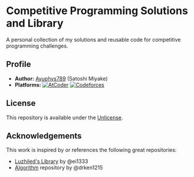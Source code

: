 # Competitive Programming Solutions and Library

A personal collection of my solutions and reusable code for competitive programming challenges.

## Profile

- **Author:** [Ayuphys789](https://github.com/Ayuphys789) (Satoshi Miyake)
- **Platforms:**
  [![AtCoder](https://img.shields.io/endpoint?url=https%3A%2F%2Fatcoder-badges.now.sh%2Fapi%2Fatcoder%2Fjson%2FAyuphys)](https://atcoder.jp/users/Ayuphys)
  [![Codeforces](https://img.shields.io/endpoint?url=https%3A%2F%2Fatcoder-badges.now.sh%2Fapi%2Fcodeforces%2Fjson%2FAyuphys)](https://codeforces.com/profile/Ayuphys)

## License

This repository is available under the [Unlicense](https://choosealicense.com/licenses/unlicense/).

## Acknowledgements

This work is inspired by or references the following great repositories:

- [Luzhiled's Library](https://github.com/ei1333/library) by @ei1333
- [Algorithm](https://github.com/drken1215/algorithm) repository by @drken1215
